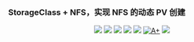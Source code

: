 ### StorageClass + NFS，实现 NFS 的动态 PV 创建

<p align="center">
<a herf="https://img.shields.io/badge/CNCF-Kubernetes-informational?style=flat&logo=Kubernetes&color=777BB4"><img src="https://img.shields.io/badge/CNCF-Kubernetes-informational?style=flat&logo=Kubernetes&color=777BB4">
<a herf="https://img.shields.io/badge/StorageClass-informational?style=flat&logo=nfs&color=777BB4"><img src="https://img.shields.io/badge/StorageClass-informational?style=flat&logo=StorageClass&color=777BB4">
<a herf="https://img.shields.io/badge/apiversion-informational?style=flat&logo=apiversion&color=FCC624"><img src="https://img.shields.io/badge/apiversion-informational?style=flat&logo=apiversion&color=FCC624"></a>
<a href="https://img.shields.io/github/issues/sush-sketc/Kubernetes-study-doc"><img src="https://img.shields.io/github/issues/sush-sketc/Kubernetes-study-doc"></a>
<!--<a href="https://img.shields.io/github/v/release/radondb/radondb-mysql-kubernetes?include_prereleases"><img src="https://img.shields.io/github/v/release/sush-sketc/Kubernetes-study-doc?include_prereleases"></a> -->
<a href="https://img.shields.io/github/license/sush-sketc/Kubernetes-study-doc"><img src="https://img.shields.io/github/license/sush-sketc/Kubernetes-study-doc"></a>
<a href="https://goreportcard.com/report/github.com/radondb/radondb-mysql-kubernetes"><img src="https://goreportcard.com/badge/github.com/radondb/radondb-mysql-kubernetes" alt="A+"></a>
<a href="https://img.shields.io/github/stars/sush-sketc/Kubernetes-study-doc"><img src="https://img.shields.io/github/stars/sush-sketc/Kubernetes-study-doc"></a>
</a>
</p>
